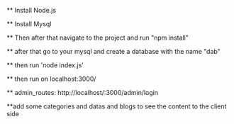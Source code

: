 ** Install Node.js 

** Install Mysql 

** Then after that navigate to the project and run "npm install" 

** after that go to your mysql and create a database with the name "dab"

** then run 'node index.js' 

** then run on localhost:3000/ 



** admin_routes: http://localhost/:3000/admin/login

**add some categories and datas and blogs to see the content to the client side 